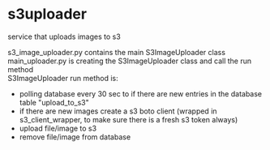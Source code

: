 # s3uploader
service that uploads images to s3

s3_image_uploader.py contains the main S3ImageUploader class
<br>
main_uploader.py is creating the S3ImageUploader class and call the run method
<br>
S3ImageUploader run method is:
<br>
- polling database every 30 sec to if there are new entries in the database table "upload_to_s3"
- if there are new images create a s3 boto client (wrapped in s3_client_wrapper, to make sure there is a fresh s3 token always)
- upload file/image to s3
- remove file/image from database

